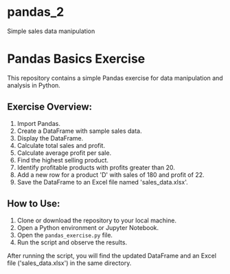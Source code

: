 # pandas_2
Simple sales data manipulation

# Pandas Basics Exercise

This repository contains a simple Pandas exercise for data manipulation and analysis in Python.

## Exercise Overview:

1. Import Pandas.
2. Create a DataFrame with sample sales data.
3. Display the DataFrame.
4. Calculate total sales and profit.
5. Calculate average profit per sale.
6. Find the highest selling product.
7. Identify profitable products with profits greater than 20.
8. Add a new row for a product 'D' with sales of 180 and profit of 22.
9. Save the DataFrame to an Excel file named 'sales_data.xlsx'.

## How to Use:

1. Clone or download the repository to your local machine.
2. Open a Python environment or Jupyter Notebook.
3. Open the `pandas_exercise.py` file.
4. Run the script and observe the results.

After running the script, you will find the updated DataFrame and an Excel file ('sales_data.xlsx') in the same directory.


